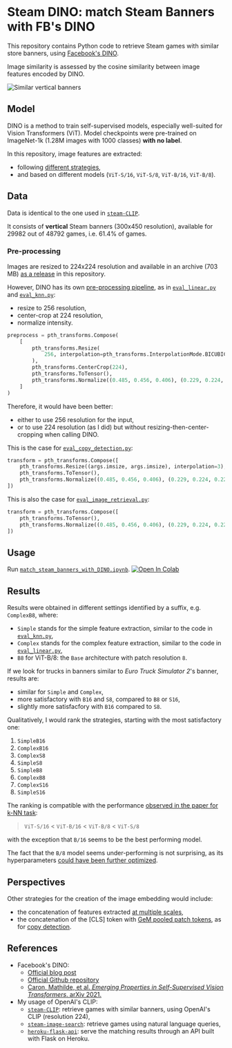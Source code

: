 # Steam DINO: match Steam Banners with FB's DINO

This repository contains Python code to retrieve Steam games with similar store banners, using [Facebook's DINO][fb-dino-blog].

Image similarity is assessed by the cosine similarity between image features encoded by DINO.

![Similar vertical banners][wiki-cover]

## Model

DINO is a method to train self-supervised models, especially well-suited for Vision Transformers (ViT).
Model checkpoints were pre-trained on ImageNet-1k (1.28M images with 1000 classes) **with no label**.

In this repository, image features are extracted:
- following [different strategies][issue-feature-extraction],
- and based on different models (`ViT-S/16`, `ViT-S/8`, `ViT-B/16`, `ViT-B/8`).

## Data

Data is identical to the one used in [`steam-CLIP`][banner-repository-CLIP].

It consists of **vertical** Steam banners (300x450 resolution), available for 29982 out of 48792 games, i.e. 61.4% of games.

### Pre-processing

Images are resized to 224x224 resolution and available in an archive (703 MB) [as a release][github-input-data] in this repository.

However, DINO has its own [pre-processing pipeline][dino-pre-process],  as in [`eval_linear.py`][dino-linear] and [`eval_knn.py`][dino-knn]:
- resize to 256 resolution,
- center-crop at 224 resolution,
- normalize intensity.

```python
preprocess = pth_transforms.Compose(
    [
        pth_transforms.Resize(
            256, interpolation=pth_transforms.InterpolationMode.BICUBIC
        ),
        pth_transforms.CenterCrop(224),
        pth_transforms.ToTensor(),
        pth_transforms.Normalize((0.485, 0.456, 0.406), (0.229, 0.224, 0.225)),
    ]
)
```

Therefore, it would have been better:
- either to use 256 resolution for the input,
- or to use 224 resolution (as I did) but without resizing-then-center-cropping when calling DINO.

This is the case for [`eval_copy_detection.py`][dino-copy-detection]:

```python
transform = pth_transforms.Compose([ 
    pth_transforms.Resize((args.imsize, args.imsize), interpolation=3), 
    pth_transforms.ToTensor(), 
    pth_transforms.Normalize((0.485, 0.456, 0.406), (0.229, 0.224, 0.225)), 
])
```

This is also the case for [`eval_image_retrieval.py`][dino-image-retrieval]:

```python
transform = pth_transforms.Compose([ 
    pth_transforms.ToTensor(), 
    pth_transforms.Normalize((0.485, 0.456, 0.406), (0.229, 0.224, 0.225)), 
])
```

## Usage

Run [`match_steam_banners_with_DINO.ipynb`][match_steam_banners_with_DINO-notebook].
[![Open In Colab][colab-badge]][match_steam_banners_with_DINO-notebook]

## Results

Results were obtained in different settings identified by a suffix, e.g. `ComplexB8`, where:
-   `Simple` stands for the simple feature extraction, similar to the code in [`eval_knn.py`][dino-knn],
-   `Complex` stands for the complex feature extraction, similar to the code in [`eval_linear.py`][dino-linear],
-   `B8` for ViT-B/8: the `Base` architecture with patch resolution `8`.

If we look for trucks in banners similar to *Euro Truck Simulator 2*'s banner, results are:
- similar for `Simple` and `Complex`,
- more satisfactory with `B16` and `S8`, compared to `B8` or `S16`,
- slightly more satisfacfory with `B16` compared to `S8`.

Qualitatively, I would rank the strategies, starting with the most satisfactory one:
1) `SimpleB16`
2) `ComplexB16`
3) `ComplexS8`
4) `SimpleS8`
5) `SimpleB8`
6) `ComplexB8`
7) `ComplexS16`
8) `SimpleS16`

The ranking is compatible with the performance [observed in the paper for k-NN task][github-issue-knn]:
> `ViT-S/16` < `ViT-B/16` < `ViT-B/8` < `ViT-S/8`

with the exception that `B/16` seems to be the best performing model.

The fact that the `B/8` model seems under-performing is not surprising, as its hyperparameters [could have been further optimized][github-issue-b8].

[github-issue-knn]: <https://github.com/facebookresearch/dino/issues/13#issuecomment-857469740>
[github-issue-b8]: <https://github.com/facebookresearch/dino/issues/13#issuecomment-832617172>

## Perspectives

Other strategies for the creation of the image embedding would include:
- the concatenation of features extracted [at multiple scales][dino-multi-scale],
- the concatenation of the [CLS] token with [GeM pooled patch tokens][dino-gem-pooling], as for [copy detection][dino-copy-detection].

## References

-   Facebook's DINO:
    - [Official blog post][fb-dino-blog]
    - [Official Github repository][fb-dino-code]
    - [Caron, Mathilde, et al. *Emerging Properties in Self-Supervised Vision Transformers*. arXiv 2021.][fb-dino-paper] 
-   My usage of OpenAI's CLIP:
    - [`steam-CLIP`][banner-repository-CLIP]: retrieve games with similar banners, using OpenAI's CLIP (resolution 224),
    - [`steam-image-search`][natural-language-search]: retrieve games using natural language queries,
    - [`heroku-flask-api`][my-flask-API]: serve the matching results through an API built with Flask on Heroku.

<!-- Definitions -->

[wiki-cover]: <https://github.com/woctezuma/steam-DINO/wiki/img/illustration.jpg>
[match_steam_banners_with_DINO-notebook]: <https://colab.research.google.com/github/woctezuma/steam-DINO/blob/main/match_steam_banners_with_DINO.ipynb>

[issue-feature-extraction]: <https://github.com/facebookresearch/dino/issues/72>

[fb-dino-blog]: <https://ai.facebook.com/blog/dino-paws-computer-vision-with-self-supervised-transformers-and-10x-more-efficient-training>
[fb-dino-code]: <https://github.com/facebookresearch/dino>
[fb-dino-paper]: <https://arxiv.org/abs/2104.14294>

[banner-repository-CLIP]: <https://github.com/woctezuma/steam-CLIP>
[natural-language-search]: <https://github.com/woctezuma/steam-image-search>
[my-flask-API]: <https://github.com/woctezuma/heroku-flask-api>

[github-input-data]: <https://github.com/woctezuma/steam-DINO/releases/tag/input>
[dino-pre-process]: <https://github.com/woctezuma/match-steam-banners/blob/0c752609cac64448d874340abbaeb6d337f3e8ba/dino_utils.py#L165-L179>
[dino-linear]: <https://github.com/facebookresearch/dino/blob/main/eval_linear.py>
[dino-multi-scale]: <https://github.com/facebookresearch/dino/blob/ba9edd18db78a99193005ef991e04d63984b25a8/utils.py#L795-L809>
[dino-gem-pooling]: <https://github.com/facebookresearch/dino/blob/ba9edd18db78a99193005ef991e04d63984b25a8/eval_copy_detection.py#L166-L175>
[dino-copy-detection]: <https://github.com/facebookresearch/dino/blob/main/eval_copy_detection.py>
[dino-image-retrieval]: <https://github.com/facebookresearch/dino/blob/ba9edd18db78a99193005ef991e04d63984b25a8/eval_image_retrieval.py#L106-L109>
[dino-knn]: <https://github.com/facebookresearch/dino/blob/main/eval_knn.py>

[colab-badge]: <https://colab.research.google.com/assets/colab-badge.svg>
